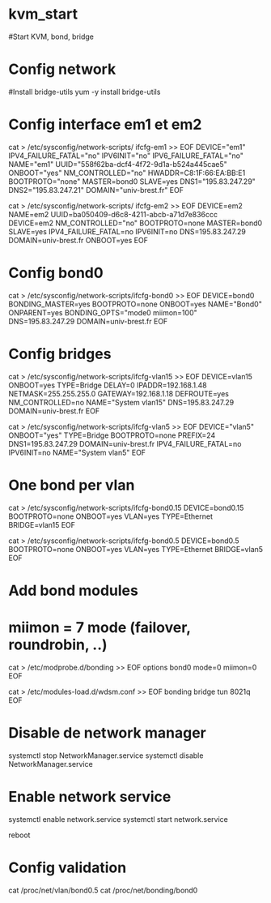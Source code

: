 # kvm_start
#Start KVM, bond, bridge
# Config network
#Install bridge-utils
yum -y install bridge-utils

# Config interface em1 et em2
cat > /etc/sysconfig/network-scripts/ ifcfg-em1 >> EOF
DEVICE="em1"
IPV4_FAILURE_FATAL="no"
IPV6INIT="no"
IPV6_FAILURE_FATAL="no"
NAME="em1"
UUID="558f62ba-dcf4-4f72-9d1a-b524a445cae5"
ONBOOT="yes"
NM_CONTROLLED="no"
HWADDR=C8:1F:66:EA:BB:E1
BOOTPROTO="none"
MASTER=bond0
SLAVE=yes
DNS1="195.83.247.29"
DNS2="195.83.247.21"
DOMAIN="univ-brest.fr"
EOF

cat > /etc/sysconfig/network-scripts/ ifcfg-em2 >> EOF
DEVICE=em2
NAME=em2
UUID=ba050409-d6c8-4211-abcb-a71d7e836ccc
DEVICE=em2
NM_CONTROLLED="no"
BOOTPROTO=none
MASTER=bond0
SLAVE=yes
IPV4_FAILURE_FATAL=no
IPV6INIT=no
DNS=195.83.247.29
DOMAIN=univ-brest.fr
ONBOOT=yes
EOF

# Config bond0
cat > /etc/sysconfig/network-scripts/ifcfg-bond0 >> EOF
DEVICE=bond0
BONDING_MASTER=yes
BOOTPROTO=none
ONBOOT=yes
NAME="Bond0"
ONPARENT=yes
BONDING_OPTS="mode0 miimon=100"
DNS=195.83.247.29
DOMAIN=univ-brest.fr
EOF

# Config bridges
cat > /etc/sysconfig/network-scripts/ifcfg-vlan15 >> EOF
DEVICE=vlan15
ONBOOT=yes
TYPE=Bridge
DELAY=0
IPADDR=192.168.1.48
NETMASK=255.255.255.0
GATEWAY=192.168.1.18
DEFROUTE=yes
NM_CONTROLLED=no
NAME="System vlan15"
DNS=195.83.247.29
DOMAIN=univ-brest.fr
EOF

cat > /etc/sysconfig/network-scripts/ifcfg-vlan5 >> EOF
DEVICE="vlan5"
ONBOOT="yes"
TYPE=Bridge
BOOTPROTO=none
PREFIX=24
DNS1=195.83.247.29
DOMAIN=univ-brest.fr
IPV4_FAILURE_FATAL=no
IPV6INIT=no
NAME="System vlan5"
EOF

# One bond per vlan
cat > /etc/sysconfig/network-scripts/ifcfg-bond0.15
DEVICE=bond0.15
BOOTPROTO=none
ONBOOT=yes
VLAN=yes
TYPE=Ethernet
BRIDGE=vlan15
EOF

cat > /etc/sysconfig/network-scripts/ifcfg-bond0.5
DEVICE=bond0.5
BOOTPROTO=none
ONBOOT=yes
VLAN=yes
TYPE=Ethernet
BRIDGE=vlan5
EOF

# Add bond modules
# miimon = 7 mode (failover, roundrobin, ..)
cat > /etc/modprobe.d/bonding >> EOF
options bond0 mode=0 miimon=0
EOF

cat > /etc/modules-load.d/wdsm.conf >> EOF
bonding
bridge
tun
8021q
EOF

# Disable de network manager 
systemctl stop NetworkManager.service 
systemctl disable NetworkManager.service

# Enable network service
systemctl enable network.service 
systemctl start network.service

reboot
# Config validation
cat /proc/net/vlan/bond0.5
cat /proc/net/bonding/bond0
